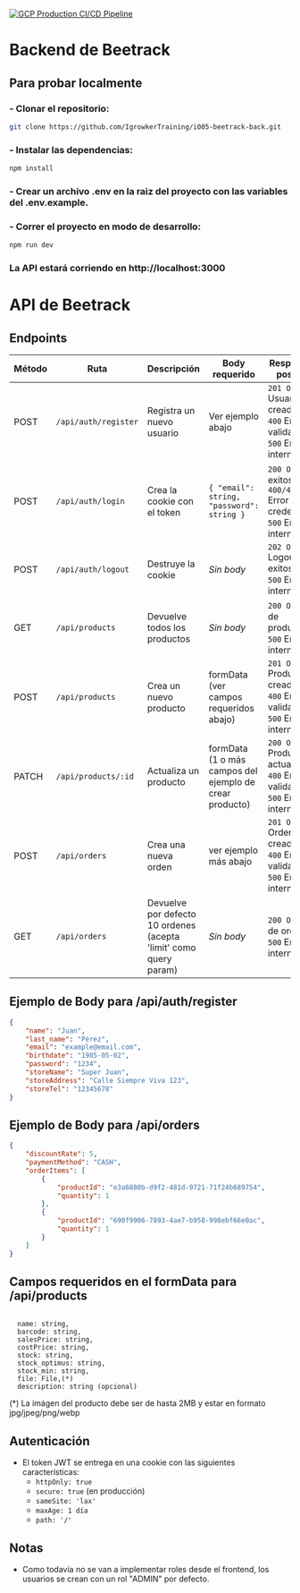 [![GCP Production CI/CD Pipeline](https://github.com/IgrowkerTraining/i005-beetrack-back/actions/workflows/backend.yaml/badge.svg)](https://github.com/IgrowkerTraining/i005-beetrack-back/actions/workflows/backend.yaml)

# Backend de Beetrack

## Para probar localmente

### - Clonar el repositorio:

```bash
git clone https://github.com/IgrowkerTraining/i005-beetrack-back.git
```
### - Instalar las dependencias:
```bash
npm install
```
### - Crear un archivo .env en la raiz del proyecto con las variables del .env.example.

### - Correr el proyecto en modo de  desarrollo:
```bash
npm run dev
```
### La API estará corriendo en http://localhost:3000

# API de Beetrack

## Endpoints

| Método | Ruta              | Descripción                          | Body requerido                                     | Respuestas posibles                           |
|--------|-------------------|--------------------------------------|---------------------------------------------------|----------------------------------------------|
| POST   | `/api/auth/register` | Registra un nuevo usuario            | Ver ejemplo abajo    | `201 OK` Usuario creado<br>`400` Error de validación<br>`500` Error interno |
| POST   | `/api/auth/login`    | Crea la cookie con el token           | `{ "email": string, "password": string }`         | `200 OK` Login exitoso<br>`400/401` Error credenciales<br>`500` Error interno |
| POST   | `/api/auth/logout`   | Destruye la cookie        | _Sin body_                                        | `202 OK` Logout exitoso<br>`500` Error interno | 
| GET  | `/api/products`  | Devuelve todos los productos | _Sin body_ | `200 OK` Lista de productos<br>`500` Error interno |
| POST |  `/api/products` | Crea un nuevo producto | formData (ver campos requeridos abajo) | `201 OK` Producto creado<br>`400` Error de validación<br>`500` Error interno |
| PATCH |  `/api/products/:id` | Actualiza un producto | formData (1 o más campos del ejemplo de crear producto) | `200 OK` Producto actualizado<br>`400` Error de validación<br>`500` Error interno |
| POST  | `/api/orders`   | Crea una nueva orden  | ver ejemplo más abajo |  `201 OK` Orden creada<br>`400` Error de validación<br>`500` Error interno |
| GET  | `/api/orders`  | Devuelve por defecto 10 ordenes (acepta 'limit' como query param) | _Sin body_ | `200 OK` Lista de ordenes<br>`500` Error interno |

## Ejemplo de Body para /api/auth/register
```json
{
    "name": "Juan",
    "last_name": "Pérez",
    "email": "example@email.com",
    "birthdate": "1985-05-02",
    "password": "1234",
    "storeName": "Super Juan",
    "storeAddress": "Calle Siempre Viva 123",
    "storeTel": "12345678"
}
```
## Ejemplo de Body para /api/orders
```json
{
    "discountRate": 5,
    "paymentMethod": "CASH",
    "orderItems": [
        {
            "productId": "e3a6880b-d9f2-481d-9721-71f24b689754",
            "quantity": 1
        },
        {
            "productId": "690f9906-7893-4ae7-b958-998ebf66e0ac",
            "quantity": 1
        }
    ]
}
```

## Campos requeridos en el formData para /api/products
```

  name: string,
  barcode: string,
  salesPrice: string,
  costPrice: string,
  stock: string,
  stock_optimus: string,
  stock_min: string,
  file: File,(*)
  description: string (opcional)

```

(*) La imágen del producto debe ser de hasta 2MB y estar en formato jpg/jpeg/png/webp

## Autenticación

- El token JWT se entrega en una cookie con las siguientes características:
  - `httpOnly: true`
  - `secure: true` (en producción)
  - `sameSite: 'lax'`
  - `maxAge: 1 día` 
  - `path: '/'`

## Notas

- Como todavía no se van a implementar roles desde el frontend, los usuarios se crean con un rol "ADMIN" por defecto.

